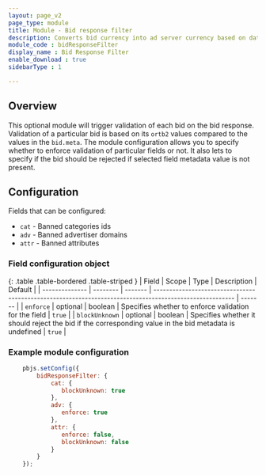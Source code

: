 ```yaml
---
layout: page_v2
page_type: module
title: Module - Bid response filter
description: Converts bid currency into ad server currency based on data in a supplied exchange rate file.
module_code : bidResponseFilter
display_name : Bid Response Filter
enable_download : true
sidebarType : 1

---
```


## Overview

This optional module will trigger validation of each bid on the bid response. Validation of a particular bid is based on its `ortb2` values compared to the values in the `bid.meta`. The module configuration allows you to specify whether to enforce validation of particular fields or not. It also lets to specify if the bid should be rejected if selected field metadata value is not present. 

## Configuration

Fields that can be configured:

- `cat` - Banned categories ids
- `adv` - Banned advertiser domains
- `attr` - Banned attributes

### Field configuration object 

{: .table .table-bordered .table-striped }
| Field          | Scope    | Type    | Description                                                                                             | Default |
| -------------- | -------- | ------- | ------------------------------------------------------------------------------------------------------- | ------- |
| `enforce`      | optional | boolean | Specifies whether to enforce validation for the field                                                   | `true`  |
| `blockUnknown` | optional | boolean | Specifies whether it should reject the bid if the corresponding value in the bid metadata is undefined  | `true`  |

### Example module configuration

```javascript
    pbjs.setConfig({
        bidResponseFilter: {
            cat: { 
               blockUnknown: true 
            },
            adv: { 
               enforce: true 
            },
            attr: { 
               enforce: false, 
               blockUnknown: false
            }
        }
    });
```